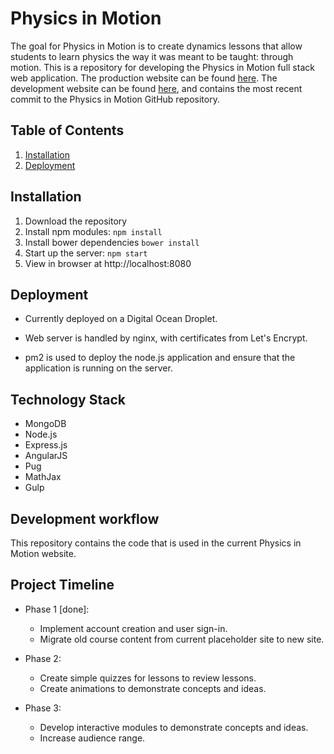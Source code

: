 # Physics in Motion

The goal for Physics in Motion is to create dynamics lessons that allow students to learn physics the way it was meant to be taught: through motion. This is a repository for developing the Physics in Motion full stack web application. The production website can be found [here](https://physicsinmotion.ca). The development website can be found [here](https://dev.physicsinmotion.ca), and contains the most recent commit to the Physics in Motion GitHub repository.

## Table of Contents

1. [Installation](#installation)
2. [Deployment](#deployment)

## Installation

1. Download the repository
2. Install npm modules: `npm install`
3. Install bower dependencies `bower install`
4. Start up the server: `npm start`
5. View in browser at http://localhost:8080

## Deployment

* Currently deployed on a Digital Ocean Droplet.

* Web server is handled by nginx, with certificates from Let's Encrypt.

* pm2 is used to deploy the node.js application and ensure that the application is running on the server.

## Technology Stack

* MongoDB
* Node.js
* Express.js
* AngularJS
* Pug
* MathJax
* Gulp

## Development workflow

This repository contains the code that is used in the current Physics in Motion website.

## Project Timeline

* Phase 1 [done]:
  * Implement account creation and user sign-in.
  * Migrate old course content from current placeholder site to new site.

* Phase 2:
  * Create simple quizzes for lessons to review lessons.
  * Create animations to demonstrate concepts and ideas.

* Phase 3:
  * Develop interactive modules to demonstrate concepts and ideas.
  * Increase audience range.
